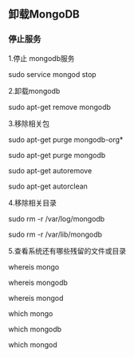 ## 卸载MongoDB

### 停止服务
1.停止 mongodb服务

sudo service mongod stop

2.卸载mongodb

sudo apt-get remove mongodb

3.移除相关包

sudo apt-get purge mongodb-org*

sudo apt-get purge mongodb

sudo apt-get autoremove

sudo apt-get autorclean

4.移除相关目录

sudo rm -r /var/log/mongodb

sudo rm -r /var/lib/mongodb

5.查看系统还有哪些残留的文件或目录

whereis mongo

whereis mongodb

whereis mongod

which mongo

which mongodb

which mongod